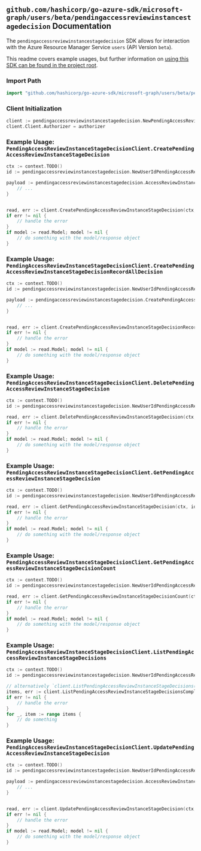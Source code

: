 
## `github.com/hashicorp/go-azure-sdk/microsoft-graph/users/beta/pendingaccessreviewinstancestagedecision` Documentation

The `pendingaccessreviewinstancestagedecision` SDK allows for interaction with the Azure Resource Manager Service `users` (API Version `beta`).

This readme covers example usages, but further information on [using this SDK can be found in the project root](https://github.com/hashicorp/go-azure-sdk/tree/main/docs).

### Import Path

```go
import "github.com/hashicorp/go-azure-sdk/microsoft-graph/users/beta/pendingaccessreviewinstancestagedecision"
```


### Client Initialization

```go
client := pendingaccessreviewinstancestagedecision.NewPendingAccessReviewInstanceStageDecisionClientWithBaseURI("https://management.azure.com")
client.Client.Authorizer = authorizer
```


### Example Usage: `PendingAccessReviewInstanceStageDecisionClient.CreatePendingAccessReviewInstanceStageDecision`

```go
ctx := context.TODO()
id := pendingaccessreviewinstancestagedecision.NewUserIdPendingAccessReviewInstanceIdStageID("userIdValue", "accessReviewInstanceIdValue", "accessReviewStageIdValue")

payload := pendingaccessreviewinstancestagedecision.AccessReviewInstanceDecisionItem{
	// ...
}


read, err := client.CreatePendingAccessReviewInstanceStageDecision(ctx, id, payload)
if err != nil {
	// handle the error
}
if model := read.Model; model != nil {
	// do something with the model/response object
}
```


### Example Usage: `PendingAccessReviewInstanceStageDecisionClient.CreatePendingAccessReviewInstanceStageDecisionRecordAllDecision`

```go
ctx := context.TODO()
id := pendingaccessreviewinstancestagedecision.NewUserIdPendingAccessReviewInstanceIdStageID("userIdValue", "accessReviewInstanceIdValue", "accessReviewStageIdValue")

payload := pendingaccessreviewinstancestagedecision.CreatePendingAccessReviewInstanceStageDecisionRecordAllDecisionRequest{
	// ...
}


read, err := client.CreatePendingAccessReviewInstanceStageDecisionRecordAllDecision(ctx, id, payload)
if err != nil {
	// handle the error
}
if model := read.Model; model != nil {
	// do something with the model/response object
}
```


### Example Usage: `PendingAccessReviewInstanceStageDecisionClient.DeletePendingAccessReviewInstanceStageDecision`

```go
ctx := context.TODO()
id := pendingaccessreviewinstancestagedecision.NewUserIdPendingAccessReviewInstanceIdStageIdDecisionID("userIdValue", "accessReviewInstanceIdValue", "accessReviewStageIdValue", "accessReviewInstanceDecisionItemIdValue")

read, err := client.DeletePendingAccessReviewInstanceStageDecision(ctx, id)
if err != nil {
	// handle the error
}
if model := read.Model; model != nil {
	// do something with the model/response object
}
```


### Example Usage: `PendingAccessReviewInstanceStageDecisionClient.GetPendingAccessReviewInstanceStageDecision`

```go
ctx := context.TODO()
id := pendingaccessreviewinstancestagedecision.NewUserIdPendingAccessReviewInstanceIdStageIdDecisionID("userIdValue", "accessReviewInstanceIdValue", "accessReviewStageIdValue", "accessReviewInstanceDecisionItemIdValue")

read, err := client.GetPendingAccessReviewInstanceStageDecision(ctx, id)
if err != nil {
	// handle the error
}
if model := read.Model; model != nil {
	// do something with the model/response object
}
```


### Example Usage: `PendingAccessReviewInstanceStageDecisionClient.GetPendingAccessReviewInstanceStageDecisionCount`

```go
ctx := context.TODO()
id := pendingaccessreviewinstancestagedecision.NewUserIdPendingAccessReviewInstanceIdStageID("userIdValue", "accessReviewInstanceIdValue", "accessReviewStageIdValue")

read, err := client.GetPendingAccessReviewInstanceStageDecisionCount(ctx, id)
if err != nil {
	// handle the error
}
if model := read.Model; model != nil {
	// do something with the model/response object
}
```


### Example Usage: `PendingAccessReviewInstanceStageDecisionClient.ListPendingAccessReviewInstanceStageDecisions`

```go
ctx := context.TODO()
id := pendingaccessreviewinstancestagedecision.NewUserIdPendingAccessReviewInstanceIdStageID("userIdValue", "accessReviewInstanceIdValue", "accessReviewStageIdValue")

// alternatively `client.ListPendingAccessReviewInstanceStageDecisions(ctx, id)` can be used to do batched pagination
items, err := client.ListPendingAccessReviewInstanceStageDecisionsComplete(ctx, id)
if err != nil {
	// handle the error
}
for _, item := range items {
	// do something
}
```


### Example Usage: `PendingAccessReviewInstanceStageDecisionClient.UpdatePendingAccessReviewInstanceStageDecision`

```go
ctx := context.TODO()
id := pendingaccessreviewinstancestagedecision.NewUserIdPendingAccessReviewInstanceIdStageIdDecisionID("userIdValue", "accessReviewInstanceIdValue", "accessReviewStageIdValue", "accessReviewInstanceDecisionItemIdValue")

payload := pendingaccessreviewinstancestagedecision.AccessReviewInstanceDecisionItem{
	// ...
}


read, err := client.UpdatePendingAccessReviewInstanceStageDecision(ctx, id, payload)
if err != nil {
	// handle the error
}
if model := read.Model; model != nil {
	// do something with the model/response object
}
```
